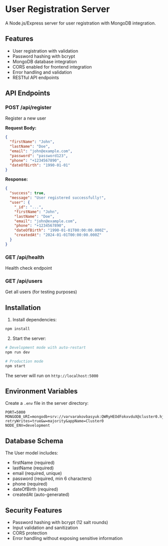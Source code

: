# User Registration Server

A Node.js/Express server for user registration with MongoDB integration.

## Features

- User registration with validation
- Password hashing with bcrypt
- MongoDB database integration
- CORS enabled for frontend integration
- Error handling and validation
- RESTful API endpoints

## API Endpoints

### POST /api/register
Register a new user

**Request Body:**
```json
{
  "firstName": "John",
  "lastName": "Doe",
  "email": "john@example.com",
  "password": "password123",
  "phone": "+1234567890",
  "dateOfBirth": "1990-01-01"
}
```

**Response:**
```json
{
  "success": true,
  "message": "User registered successfully!",
  "user": {
    "_id": "...",
    "firstName": "John",
    "lastName": "Doe",
    "email": "john@example.com",
    "phone": "+1234567890",
    "dateOfBirth": "1990-01-01T00:00:00.000Z",
    "createdAt": "2024-01-01T00:00:00.000Z"
  }
}
```

### GET /api/health
Health check endpoint

### GET /api/users
Get all users (for testing purposes)

## Installation

1. Install dependencies:
```bash
npm install
```

2. Start the server:
```bash
# Development mode with auto-restart
npm run dev

# Production mode
npm start
```

The server will run on `http://localhost:5000`

## Environment Variables

Create a `.env` file in the server directory:
```
PORT=5000
MONGODB_URI=mongodb+srv://varvarakovbasyuk:QWRyHEOdFokxvduX@cluster0.hjrtfev.mongodb.net/?retryWrites=true&w=majority&appName=Cluster0
NODE_ENV=development
```

## Database Schema

The User model includes:
- firstName (required)
- lastName (required)
- email (required, unique)
- password (required, min 6 characters)
- phone (required)
- dateOfBirth (required)
- createdAt (auto-generated)

## Security Features

- Password hashing with bcrypt (12 salt rounds)
- Input validation and sanitization
- CORS protection
- Error handling without exposing sensitive information 